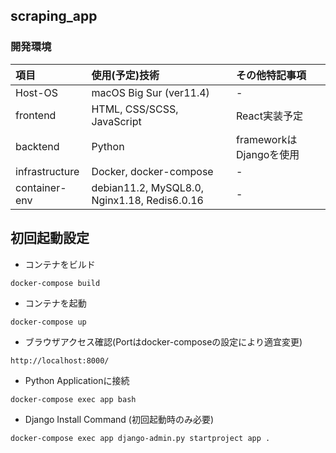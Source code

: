 ## scraping_app
### 開発環境

| 項目 | 使用(予定)技術 | その他特記事項 |
|:---|:---|:---|
|Host-OS |macOS Big Sur (ver11.4) |- |
|frontend |HTML, CSS/SCSS, JavaScript |React実装予定 |
|backtend |Python |frameworkはDjangoを使用 |
|infrastructure |Docker, docker-compose |- |
|container-env |debian11.2, MySQL8.0, Nginx1.18, Redis6.0.16 |- |


## 初回起動設定
* コンテナをビルド
```
docker-compose build
```
* コンテナを起動
```
docker-compose up
```
* ブラウザアクセス確認(Portはdocker-composeの設定により適宜変更)
```
http://localhost:8000/
```
* Python Applicationに接続
```
docker-compose exec app bash
```
* Django Install Command (初回起動時のみ必要)
```
docker-compose exec app django-admin.py startproject app .
```
